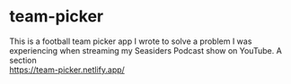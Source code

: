 # team-picker
This is a football team picker app I wrote to solve a problem I was experiencing when streaming my Seasiders Podcast show on YouTube.  A section  
https://team-picker.netlify.app/
